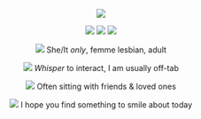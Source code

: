 <p align="center"><img src="https://i.imgur.com/uRY2w5q.gif"></img></a></p>
<p align="center"><a href="https://erotophobia.atabook.org"><img src="https://i.imgur.com/rzFgvOI.png"></a> <img src=https://i.imgur.com/BkuJCVh.png></img> <a href="https://erotophobia.straw.page"><img src="https://i.imgur.com/1YDOeyk.png"></a></p>
<p align="center"><img src="https://i.imgur.com/x8FfmWu.gif"> She/It <i>only</i>, femme lesbian, adult </p>
<p align="center"><img src="https://i.imgur.com/L77lGvt.gif"> <i>Whisper</i> to interact, I am usually off-tab</p>
<p align="center"><img src="https://i.imgur.com/gKgcdXw.gif"> Often sitting with friends & loved ones</p>
<p align="center"><img src="https://i.imgur.com/DpLke20.gif"> I hope you find something to smile about today</p>

